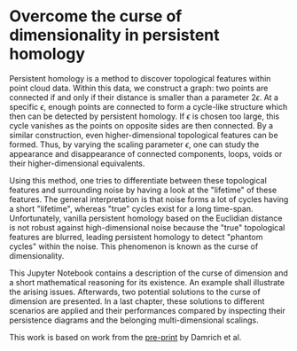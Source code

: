 # Overcome the curse of dimensionality in persistent homology

Persistent homology is a method to discover topological features within point cloud data. Within this data, we construct a graph: two points are connected if and only if their distance is smaller than a parameter $2\epsilon$. At a specific $\epsilon$, enough points are connected to form a cycle-like structure which then can be detected by persistent homology. If $\epsilon$ is chosen too large, this cycle vanishes as the points on opposite sides are then connected. By a similar construction, even higher-dimensional topological features can be formed. Thus, by varying the scaling parameter $\epsilon$, one can study the appearance and disappearance of connected components, loops, voids or their higher-dimensional equivalents.

Using this method, one tries to differentiate between these topological features and surrounding noise by having a look at the "lifetime" of these features. The general interpretation is that noise forms a lot of cycles having a short "lifetime", whereas "true" cycles exist for a long time-span. Unfortunately, vanilla persistent homology based on the Euclidian distance is not robust against high-dimensional noise because the "true" topological features are blurred, leading persistent homology to detect "phantom cycles" within the noise. This phenomenon is known as the curse of dimensionality.

This Jupyter Notebook contains a description of the curse of dimension and a short mathematical reasoning for its existence. An example shall illustrate the arising issues. Afterwards, two potential solutions to the curse of dimension are presented. In a last chapter, these solutions to different scenarios are applied and their performances compared by inspecting their persistence diagrams and the belonging multi-dimensional scalings.

This work is based on work from the [pre-print](https://arxiv.org/pdf/2311.03087) by Damrich et al. 
